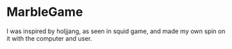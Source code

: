 # MarbleGame
I was inspired by holjjang, as seen in squid game, and made my own spin on it with the computer and user.
